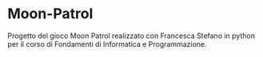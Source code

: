 # Moon-Patrol

Progetto del gioco Moon Patrol realizzato con Francesca Stefano in python per il corso di Fondamenti di Informatica e Programmazione.
